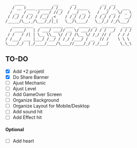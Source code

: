 ```
    ____             __      __           __  __       
   / __ )____ ______/ /__   / /_____     / /_/ /_  ___
  / __  / __ `/ ___/ //_/  / __/ __ \   / __/ __ \/ _ \
 / /_/ / /_/ / /__/ ,<    / /_/ /_/ /  / /_/ / / /  __/
/_____/\__,_/\___/_/|_|   \__/\____/   \__/_/ /_/\___/
   _________   __________ ____  _____ __  ______   ____
  / ____/   | / ___/ ___// __ \/ ___// / / /  _/  / / /
 / /   / /| | \__ \\__ \/ / / /\__ \/ /_/ // /   / / /
/ /___/ ___ |___/ /__/ / /_/ /___/ / __  // /    \ \ \
\____/_/  |_/____/____/\____//____/_/ /_/___/     \_\_\

```

## TO-DO

- [x] Add +2 projetil
- [x] Do Share Banner
- [ ] Ajust Mechanic
- [ ] Ajust Level
- [ ] Add GameOver Screen
- [ ] Organize Background
- [ ] Organize Layout for Mobile/Desktop
- [ ] Add sound hit
- [ ] Add Effect hit

#### Optional
- [ ] Add heart
